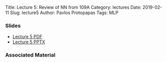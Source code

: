 Title: Lecture 5: Review of NN from 109A
Category: lectures
Date: 2019-02-11
Slug: lecture5
Author: Pavlos Protopapas
Tags: MLP



### Slides

- [Lecture 5 PDF]({attach}presentation/cs109b_lecture5_review.pdf)
- [Lecture 5 PPTX]({attach}presentation/cs109b_lecture5_review.pptx)
### Associated Material 

